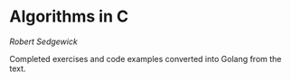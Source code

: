 Algorithms in C
===============
*Robert Sedgewick*

Completed exercises and code examples converted into Golang from the text.
